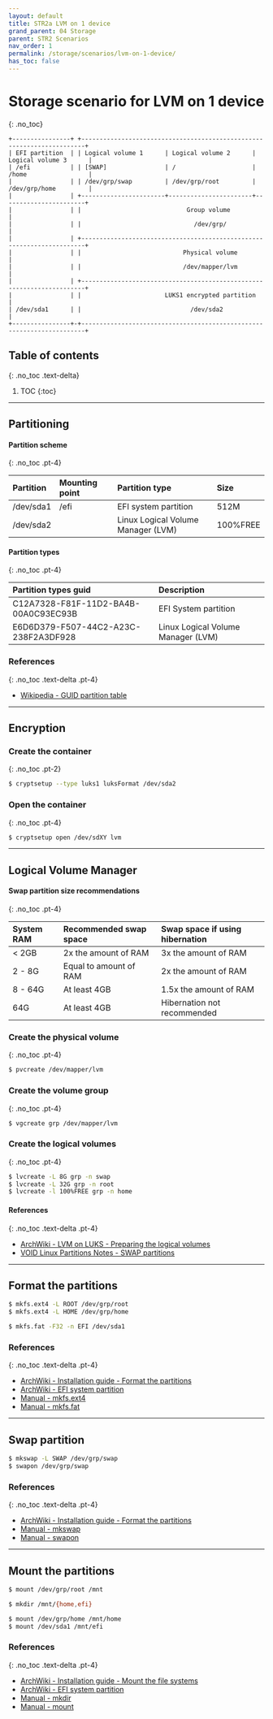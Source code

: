 ```yaml
---
layout: default
title: STR2a LVM on 1 device
grand_parent: 04 Storage
parent: STR2 Scenarios
nav_order: 1
permalink: /storage/scenarios/lvm-on-1-device/
has_toc: false
---
```


# Storage scenario for LVM on 1 device
{: .no_toc}

```
+----------------+ +-----------------------------------------------------------------------+
| EFI partition  | | Logical volume 1      | Logical volume 2      | Logical volume 3      |
| /efi           | | [SWAP]                | /                     | /home                 |
|                | | /dev/grp/swap         | /dev/grp/root         | /dev/grp/home         |
|                | +-----------------------+-----------------------+-----------------------+
|                | |                             Group volume                              |
|                | |                               /dev/grp/                               |
|                | +-----------------------------------------------------------------------+
|                | |                            Physical volume                            |
|                | |                            /dev/mapper/lvm                            |
|                | +-----------------------------------------------------------------------+
|                | |                       LUKS1 encrypted partition                       |
| /dev/sda1      | |                              /dev/sda2                                |
+----------------+-+-----------------------------------------------------------------------+
```

## Table of contents
{: .no_toc .text-delta}

1. TOC
{:toc}

---

## Partitioning

#### Partition scheme
{: .no_toc .pt-4}

| Partition | Mounting point  | Partition type                     | Size     |
| :-------- | :-------------  | :--------------------------------- | :------- |
| /dev/sda1 | /efi            | EFI system partition               | 512M     |
| /dev/sda2 |                 | Linux Logical Volume Manager (LVM) | 100%FREE |

#### Partition types
{: .no_toc .pt-4}

| Partition types guid                 | Description                        |
| :----------------------------------- | :--------------------------------- |
| C12A7328-F81F-11D2-BA4B-00A0C93EC93B | EFI System partition               |
| E6D6D379-F507-44C2-A23C-238F2A3DF928 | Linux Logical Volume Manager (LVM) |

### References
{: .no_toc .text-delta .pt-4}

- [Wikipedia - GUID partition table](https://en.wikipedia.org/wiki/GUID_Partition_Table)

---

## Encryption

### Create the container
{: .no_toc .pt-2}

```bash
$ cryptsetup --type luks1 luksFormat /dev/sda2
```

### Open the container
{: .no_toc .pt-4}

```bash
$ cryptsetup open /dev/sdXY lvm
```

---

## Logical Volume Manager

#### Swap partition size recommendations
{: .no_toc .pt-4}

| System RAM | Recommended swap space | Swap space if using hibernation |
| :--------- | :--------------------- | :------------------------------ |
| < 2GB      | 2x the amount of RAM   | 3x the amount of RAM            |
| 2 - 8G     | Equal to amount of RAM | 2x the amount of RAM            |
| 8 - 64G    | At least 4GB           | 1.5x the amount of RAM          |
| 64G        | At least 4GB           | Hibernation not recommended     |

### Create the physical volume
{: .no_toc .pt-4}

```bash
$ pvcreate /dev/mapper/lvm
```

### Create the volume group
{: .no_toc .pt-4}

```bash
$ vgcreate grp /dev/mapper/lvm
```

### Create the logical volumes
{: .no_toc .pt-4}

```bash
$ lvcreate -L 8G grp -n swap
$ lvcreate -L 32G grp -n root
$ lvcreate -l 100%FREE grp -n home
```

#### References
{: .no_toc .text-delta .pt-4}

- [ArchWiki - LVM on LUKS - Preparing the logical volumes](https://wiki.archlinux.org/index.php/Dm-crypt/Encrypting_an_entire_system#Preparing_the_logical_volumes)
- [VOID Linux Partitions Notes - SWAP partitions](https://docs.voidlinux.org/installation/live-images/partitions.html#swap-partitions)

---

## Format the partitions

```bash
$ mkfs.ext4 -L ROOT /dev/grp/root
$ mkfs.ext4 -L HOME /dev/grp/home

$ mkfs.fat -F32 -n EFI /dev/sda1
```

### References
{: .no_toc .text-delta .pt-4}

- [ArchWiki - Installation guide - Format the partitions](https://wiki.archlinux.org/index.php/Installation_guide#Format_the_partitions)
- [ArchWiki - EFI system partition](https://wiki.archlinux.org/index.php/EFI_system_partition)
- [Manual - mkfs.ext4](https://jlk.fjfi.cvut.cz/arch/manpages/man/core/e2fsprogs/mkfs.ext4.8.en)
- [Manual - mkfs.fat](https://jlk.fjfi.cvut.cz/arch/manpages/man/core/dosfstools/mkfs.fat.8.en)

---

## Swap partition

```bash
$ mkswap -L SWAP /dev/grp/swap
$ swapon /dev/grp/swap
```

### References
{: .no_toc .text-delta .pt-4}

- [ArchWiki - Installation guide - Format the partitions](https://wiki.archlinux.org/index.php/Installation_guide#Format_the_partitions)
- [Manual - mkswap](https://jlk.fjfi.cvut.cz/arch/manpages/man/core/util-linux/mkswap.8.en)
- [Manual - swapon](https://jlk.fjfi.cvut.cz/arch/manpages/man/core/man-pages/swapon.2.en)

---

## Mount the partitions

```bash
$ mount /dev/grp/root /mnt

$ mkdir /mnt/{home,efi}

$ mount /dev/grp/home /mnt/home
$ mount /dev/sda1 /mnt/efi
```

### References
{: .no_toc .text-delta .pt-4}

- [ArchWiki - Installation guide - Mount the file systems](https://wiki.archlinux.org/index.php/Installation_guide#Mount_the_file_systems)
- [ArchWiki - EFI system partition](https://wiki.archlinux.org/index.php/EFI_system_partition)
- [Manual - mkdir](https://jlk.fjfi.cvut.cz/arch/manpages/man/core/coreutils/mkdir.1.en)
- [Manual - mount](https://jlk.fjfi.cvut.cz/arch/manpages/man/core/util-linux/mount.8.en)

